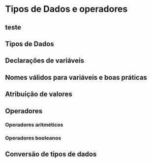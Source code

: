 # Tipos de Dados e operadores
## teste
## Tipos de Dados
## Declarações de variáveis
##  Nomes válidos para variáveis e boas práticas 
## Atribuição de valores
## Operadores
### Operadores aritméticos
### Operadores booleanos
## Conversão de tipos de dados
